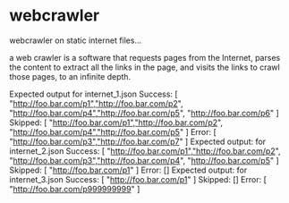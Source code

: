 # webcrawler
webcrawler on static internet files...

a web crawler is a software that requests pages from the
Internet, parses the content to extract all the links in the page, and visits the
links to crawl those pages, to an infinite depth.

Expected output for internet_1.json
Success:
[
"http://foo.bar.com/p1","http://foo.bar.com/p2",
"http://foo.bar.com/p4","http://foo.bar.com/p5",
"http://foo.bar.com/p6"
]
Skipped:
[
"http://foo.bar.com/p1","http://foo.bar.com/p2",
"http://foo.bar.com/p4","http://foo.bar.com/p5"
]
Error:
[
"http://foo.bar.com/p3","http://foo.bar.com/p7"
]
Expected output: for internet_2.json
Success:
[
"http://foo.bar.com/p1","http://foo.bar.com/p2",
"http://foo.bar.com/p3","http://foo.bar.com/p4",
"http://foo.bar.com/p5"
]
Skipped:
[
"http://foo.bar.com/p1"
]
Error:
[]
Expected output: for internet_3.json
Success:
[
"http://foo.bar.com/p1"
]
Skipped:
[]
Error:
[
"http://foo.bar.com/p999999999"
]
